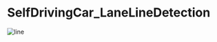 # SelfDrivingCar_LaneLineDetection
![line](https://media.giphy.com/media/RkG17ek8T4nIFTTRXW/giphy.gif)
